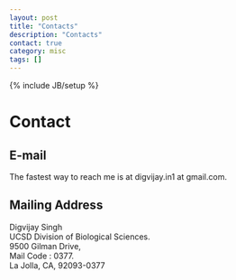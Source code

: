 ```yaml
---
layout: post
title: "Contacts"
description: "Contacts"
contact: true
category: misc
tags: []
---
```

{% include JB/setup %}

<a name="contact"></a>

# Contact

## E-mail
The fastest way to reach me is at digvijay.in1 at gmail.com.

## Mailing Address
Digvijay Singh<br/>
UCSD Division of Biological Sciences.<br/>
9500 Gilman Drive,<br/>
Mail Code : 0377.<br/>
La Jolla, CA, 92093-0377<br/>



